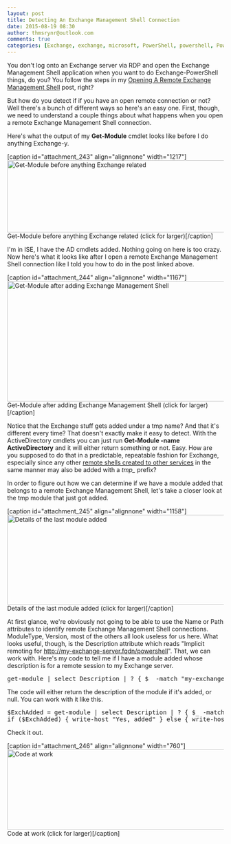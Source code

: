 ```yaml
---
layout: post
title: Detecting An Exchange Management Shell Connection
date: 2015-08-19 08:30
author: thmsrynr@outlook.com
comments: true
categories: [Exchange, exchange, microsoft, PowerShell, powershell, PowerShell ISE, powershell remoting]
---
```

You don't log onto an Exchange server via RDP and open the Exchange Management Shell application when you want to do Exchange-PowerShell things, do you? You follow the steps in my <a href="http://www.workingsysadmin.com/opening-a-remote-exchange-management-shell/" target="_blank">Opening A Remote Exchange Management Shell</a> post, right?

But how do you detect if if you have an open remote connection or not? Well there's a bunch of different ways so here's an easy one. First, though, we need to understand a couple things about what happens when you open a remote Exchange Management Shell connection.

Here's what the output of my <strong>Get-Module</strong> cmdlet looks like before I do anything Exchange-y.

[caption id="attachment_243" align="alignnone" width="1217"]<a href="http://www.workingsysadmin.com/wp-content/uploads/2015/06/6-5-2015-10-07-44-AM.png" target="_blank"><img class="wp-image-243 size-full" src="http://www.workingsysadmin.com/wp-content/uploads/2015/06/6-5-2015-10-07-44-AM.png" alt="Get-Module before anything Exchange related" width="1217" height="167" /></a> Get-Module before anything Exchange related (click for larger)[/caption]

I'm in ISE, I have the AD cmdlets added. Nothing going on here is too crazy. Now here's what it looks like after I open a remote Exchange Management Shell connection like I told you how to do in the post linked above.

[caption id="attachment_244" align="alignnone" width="1167"]<a href="http://www.workingsysadmin.com/wp-content/uploads/2015/06/6-5-2015-10-14-46-AM.png" target="_blank"><img class="wp-image-244 size-full" src="http://www.workingsysadmin.com/wp-content/uploads/2015/06/6-5-2015-10-14-46-AM.png" alt="Get-Module after adding Exchange Management Shell" width="1167" height="279" /></a> Get-Module after adding Exchange Management Shell (click for larger)[/caption]

Notice that the Exchange stuff gets added under a tmp name? And that it's different every time? That doesn't exactly make it easy to detect. With the ActiveDirectory cmdlets you can just run <strong>Get-Module -name ActiveDirectory</strong> and it will either return something or not. Easy. How are you supposed to do that in a predictable, repeatable fashion for Exchange, especially since any other <a href="http://www.workingsysadmin.com/quick-tip-opening-an-exchange-online-protection-shell/" target="_blank">remote shells created to other services</a> in the same manner may also be added with a <em>tmp_</em> prefix?

In order to figure out how we can determine if we have a module added that belongs to a remote Exchange Management Shell, let's take a closer look at the tmp module that just got added.

[caption id="attachment_245" align="alignnone" width="1158"]<a href="http://www.workingsysadmin.com/wp-content/uploads/2015/06/6-5-2015-10-19-22-AM.png" target="_blank"><img class="wp-image-245 size-full" src="http://www.workingsysadmin.com/wp-content/uploads/2015/06/6-5-2015-10-19-22-AM.png" alt="Details of the last module added" width="1158" height="208" /></a> Details of the last module added (click for larger)[/caption]

At first glance, we're obviously not going to be able to use the Name or Path attributes to identify remote Exchange Management Shell connections. ModuleType, Version, most of the others all look useless for us here. What looks useful, though, is the Description attribute which reads "Implicit remoting for http://my-exchange-server.fqdn/powershell". That, we can work with. Here's my code to tell me if I have a module added whose description is for a remote session to my Exchange server.

<pre class="lang:ps decode:true ">get-module | select Description | ? { $_ -match "my-exchange-server" }</pre>

The code will either return the description of the module if it's added, or null. You can work with it like this.

<pre class="lang:ps decode:true ">$ExchAdded = get-module | select Description | ? { $_ -match "my-exchange-server" }
if ($ExchAdded) { write-host "Yes, added" } else { write-host "No, not added" }</pre>

Check it out.

[caption id="attachment_246" align="alignnone" width="760"]<a href="http://www.workingsysadmin.com/wp-content/uploads/2015/06/6-5-2015-10-29-26-AM.png" target="_blank"><img class="wp-image-246 size-full" src="http://www.workingsysadmin.com/wp-content/uploads/2015/06/6-5-2015-10-29-26-AM.png" alt="Code at work" width="760" height="186" /></a> Code at work (click for larger)[/caption]
